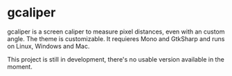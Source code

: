 gcaliper
========

gcaliper is a screen caliper to measure pixel distances, even with an custom angle. The theme is customizable. It requieres Mono and GtkSharp and runs on Linux, Windows and Mac.

This project is still in development, there's no usable version available in the moment.
